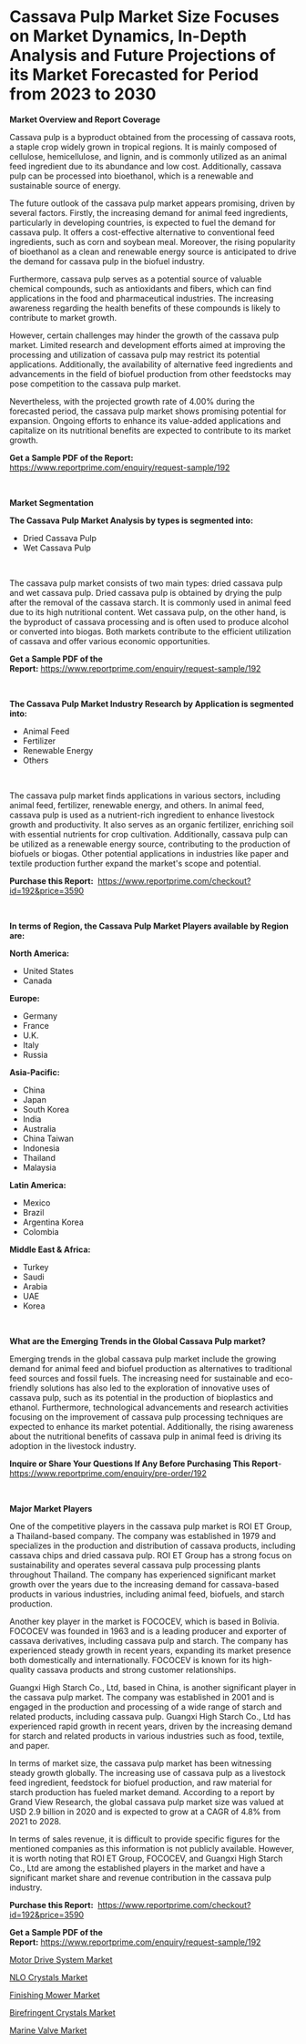 <p><h1>Cassava Pulp Market Size Focuses on Market Dynamics, In-Depth Analysis and Future Projections of its Market Forecasted for Period from 2023 to 2030</h1></p><p><strong>Market Overview and Report Coverage</strong></p>
<p><p>Cassava pulp is a byproduct obtained from the processing of cassava roots, a staple crop widely grown in tropical regions. It is mainly composed of cellulose, hemicellulose, and lignin, and is commonly utilized as an animal feed ingredient due to its abundance and low cost. Additionally, cassava pulp can be processed into bioethanol, which is a renewable and sustainable source of energy.</p><p>The future outlook of the cassava pulp market appears promising, driven by several factors. Firstly, the increasing demand for animal feed ingredients, particularly in developing countries, is expected to fuel the demand for cassava pulp. It offers a cost-effective alternative to conventional feed ingredients, such as corn and soybean meal. Moreover, the rising popularity of bioethanol as a clean and renewable energy source is anticipated to drive the demand for cassava pulp in the biofuel industry.</p><p>Furthermore, cassava pulp serves as a potential source of valuable chemical compounds, such as antioxidants and fibers, which can find applications in the food and pharmaceutical industries. The increasing awareness regarding the health benefits of these compounds is likely to contribute to market growth.</p><p>However, certain challenges may hinder the growth of the cassava pulp market. Limited research and development efforts aimed at improving the processing and utilization of cassava pulp may restrict its potential applications. Additionally, the availability of alternative feed ingredients and advancements in the field of biofuel production from other feedstocks may pose competition to the cassava pulp market.</p><p>Nevertheless, with the projected growth rate of 4.00% during the forecasted period, the cassava pulp market shows promising potential for expansion. Ongoing efforts to enhance its value-added applications and capitalize on its nutritional benefits are expected to contribute to its market growth.</p></p>
<p><strong>Get a Sample PDF of the Report:</strong> <a href="https://www.reportprime.com/enquiry/request-sample/192">https://www.reportprime.com/enquiry/request-sample/192</a></p>
<p>&nbsp;</p>
<p><strong>Market Segmentation</strong></p>
<p><strong>The Cassava Pulp Market Analysis by types is segmented into:</strong></p>
<p><ul><li>Dried Cassava Pulp</li><li>Wet Cassava Pulp</li></ul></p>
<p>&nbsp;</p>
<p><p>The cassava pulp market consists of two main types: dried cassava pulp and wet cassava pulp. Dried cassava pulp is obtained by drying the pulp after the removal of the cassava starch. It is commonly used in animal feed due to its high nutritional content. Wet cassava pulp, on the other hand, is the byproduct of cassava processing and is often used to produce alcohol or converted into biogas. Both markets contribute to the efficient utilization of cassava and offer various economic opportunities.</p></p>
<p><strong>Get a Sample PDF of the Report:</strong>&nbsp;<a href="https://www.reportprime.com/enquiry/request-sample/192">https://www.reportprime.com/enquiry/request-sample/192</a></p>
<p>&nbsp;</p>
<p><strong>The Cassava Pulp Market Industry Research by Application is segmented into:</strong></p>
<p><ul><li>Animal Feed</li><li>Fertilizer</li><li>Renewable Energy</li><li>Others</li></ul></p>
<p>&nbsp;</p>
<p><p>The cassava pulp market finds applications in various sectors, including animal feed, fertilizer, renewable energy, and others. In animal feed, cassava pulp is used as a nutrient-rich ingredient to enhance livestock growth and productivity. It also serves as an organic fertilizer, enriching soil with essential nutrients for crop cultivation. Additionally, cassava pulp can be utilized as a renewable energy source, contributing to the production of biofuels or biogas. Other potential applications in industries like paper and textile production further expand the market's scope and potential.</p></p>
<p><strong>Purchase this Report:</strong>&nbsp; <a href="https://www.reportprime.com/checkout?id=192&price=3590">https://www.reportprime.com/checkout?id=192&price=3590</a></p>
<p>&nbsp;</p>
<p><strong>In terms of Region, the Cassava Pulp Market Players available by Region are:</strong></p>
<p>
    <p> <strong> North America: </strong>
        <ul>
            <li>United States</li>
            <li>Canada</li>
        </ul>
        </p> 
    <p> <strong> Europe: </strong>
        <ul>
            <li>Germany</li>
            <li>France</li>
            <li>U.K.</li>
            <li>Italy</li>
            <li>Russia</li>
        </ul>
        </p> 
    <p> <strong> Asia-Pacific: </strong>
        <ul>
            <li>China</li>
            <li>Japan</li>
            <li>South Korea</li>
            <li>India</li>
            <li>Australia</li>
            <li>China Taiwan</li>
            <li>Indonesia</li>
            <li>Thailand</li>
            <li>Malaysia</li>
        </ul>
        </p> 
    <p> <strong> Latin America: </strong>
        <ul>
            <li>Mexico</li>
            <li>Brazil</li>
            <li>Argentina Korea</li>
            <li>Colombia</li>
        </ul>
        </p> 
    <p> <strong> Middle East & Africa: </strong>
        <ul>
            <li>Turkey</li>
            <li>Saudi</li>
            <li>Arabia</li>
            <li>UAE</li>
            <li>Korea</li>
        </ul>
    </p>
    </p>
<p>&nbsp;</p>
<p><strong>What are the Emerging Trends in the Global Cassava Pulp market?</strong></p>
<p><p>Emerging trends in the global cassava pulp market include the growing demand for animal feed and biofuel production as alternatives to traditional feed sources and fossil fuels. The increasing need for sustainable and eco-friendly solutions has also led to the exploration of innovative uses of cassava pulp, such as its potential in the production of bioplastics and ethanol. Furthermore, technological advancements and research activities focusing on the improvement of cassava pulp processing techniques are expected to enhance its market potential. Additionally, the rising awareness about the nutritional benefits of cassava pulp in animal feed is driving its adoption in the livestock industry.</p></p>
<p><strong>Inquire or Share Your Questions If Any Before Purchasing This Report</strong>- <a href="https://www.reportprime.com/enquiry/pre-order/192">https://www.reportprime.com/enquiry/pre-order/192</a></p>
<p>&nbsp;</p>
<p><strong>Major Market Players</strong></p>
<p><p>One of the competitive players in the cassava pulp market is ROI ET Group, a Thailand-based company. The company was established in 1979 and specializes in the production and distribution of cassava products, including cassava chips and dried cassava pulp. ROI ET Group has a strong focus on sustainability and operates several cassava pulp processing plants throughout Thailand. The company has experienced significant market growth over the years due to the increasing demand for cassava-based products in various industries, including animal feed, biofuels, and starch production.</p><p>Another key player in the market is FOCOCEV, which is based in Bolivia. FOCOCEV was founded in 1963 and is a leading producer and exporter of cassava derivatives, including cassava pulp and starch. The company has experienced steady growth in recent years, expanding its market presence both domestically and internationally. FOCOCEV is known for its high-quality cassava products and strong customer relationships.</p><p>Guangxi High Starch Co., Ltd, based in China, is another significant player in the cassava pulp market. The company was established in 2001 and is engaged in the production and processing of a wide range of starch and related products, including cassava pulp. Guangxi High Starch Co., Ltd has experienced rapid growth in recent years, driven by the increasing demand for starch and related products in various industries such as food, textile, and paper.</p><p>In terms of market size, the cassava pulp market has been witnessing steady growth globally. The increasing use of cassava pulp as a livestock feed ingredient, feedstock for biofuel production, and raw material for starch production has fueled market demand. According to a report by Grand View Research, the global cassava pulp market size was valued at USD 2.9 billion in 2020 and is expected to grow at a CAGR of 4.8% from 2021 to 2028.</p><p>In terms of sales revenue, it is difficult to provide specific figures for the mentioned companies as this information is not publicly available. However, it is worth noting that ROI ET Group, FOCOCEV, and Guangxi High Starch Co., Ltd are among the established players in the market and have a significant market share and revenue contribution in the cassava pulp industry.</p></p>
<p><strong>Purchase this Report:</strong>&nbsp;&nbsp;<a href="https://www.reportprime.com/checkout?id=192&price=3590">https://www.reportprime.com/checkout?id=192&price=3590</a></p>
<p></p>
<p><strong>Get a Sample PDF of the Report:</strong>&nbsp;<a href="https://www.reportprime.com/enquiry/request-sample/192">https://www.reportprime.com/enquiry/request-sample/192</a></p>
<p><p><a href="https://medium.com/@ameliahaleyi77567/motor-drive-system-market-competitive-analysis-market-trends-and-forecast-to-2030-ef0acfc44f90">Motor Drive System Market</a></p><p><a href="https://github.com/gdfhhhj/Market-Research-Report-List-1/blob/main/nlo-crystals-market.md">NLO Crystals Market</a></p><p><a href="https://medium.com/@itzelheller546/finishing-mower-market-trends-and-market-analysis-forecasted-for-period-2023-2030-055d409d4247">Finishing Mower Market</a></p><p><a href="https://github.com/gulaimolin/Market-Research-Report-List-1/blob/main/birefringent-crystals-market.md">Birefringent Crystals Market</a></p><p><a href="https://medium.com/@emmyrolfson8689/marine-valve-market-trends-and-market-analysis-forecasted-for-period-2023-2030-41773816afd5">Marine Valve Market</a></p></p>